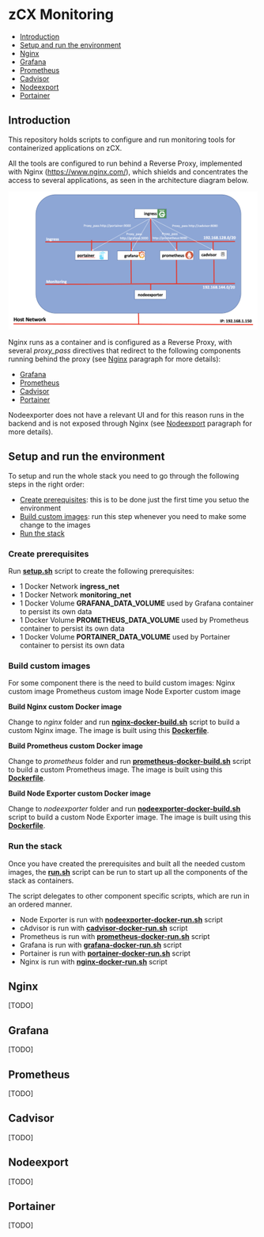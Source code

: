 # zCX Monitoring
- [Introduction](#introduction)
- [Setup and run the environment](#setup-and-run-the-environment)
- [Nginx](#nginx)
- [Grafana](#grafana)
- [Prometheus](#prometheus)
- [Cadvisor](#cadvisor)
- [Nodeexport](#nodeexport)
- [Portainer](#portainer)

## Introduction
This repository holds scripts to configure and run monitoring tools for containerized applications on zCX.

All the tools are configured to run behind a Reverse Proxy, implemented with Nginx (https://www.nginx.com/), which shields and concentrates the access to several applications, as seen in the architecture diagram below.

![](images/architecture.png)

Nginx runs as a container and is configured as a Reverse Proxy, with several *proxy_pass* directives that redirect to the following components running behind the proxy (see [Nginx](#nginx) paragraph for more details):
- [Grafana](#grafana)
- [Prometheus](#prometheus)
- [Cadvisor](#cadvisor)
- [Portainer](#portainer)

Nodeexporter does not have a relevant UI and for this reason runs in the backend and is not exposed through Nginx (see [Nodeexport](#nodeexport) paragraph for more details).

## Setup and run the environment
To setup and run the whole stack you need to go through the following steps in the right order: 
- [Create prerequisites](#create-prerequisites): this is to be done just the first time you setuo the environment
- [Build custom images](#build-custom-images): run this step whenever you need to make some change to the images
- [Run the stack](#run-the-stack)

### Create prerequisites
Run **[setup.sh](setup.sh)** script to create the following prerequisites:

- 1 Docker Network **ingress_net**
- 1 Docker Network **monitoring_net**
- 1 Docker Volume **GRAFANA_DATA_VOLUME** used by Grafana container to persist its own data
- 1 Docker Volume **PROMETHEUS_DATA_VOLUME** used by Prometheus container to persist its own data
- 1 Docker Volume **PORTAINER_DATA_VOLUME** used by Portainer container to persist its own data

### Build custom images
For some component there is the need to build custom images:
        Nginx custom image
        Prometheus custom image
        Node Exporter custom image

**Build Nginx custom Docker image**

Change to *nginx* folder and run **[nginx-docker-build.sh](nginx/nginx-docker-build.sh)** script to build a custom Nginx image. The image is built using this **[Dockerfile](nginx/Dockerfile)**.

**Build Prometheus custom Docker image**

Change to *prometheus* folder and run **[prometheus-docker-build.sh](prometheus/prometheus-docker-build.sh)** script to build a custom Prometheus image. The image is built using this **[Dockerfile](prometheus/Dockerfile)**.

**Build Node Exporter custom Docker image**

Change to *nodeexporter* folder and run **[nodeexporter-docker-build.sh](nodeexporter/nodeexporter-docker-build.sh)** script to build a custom Node Exporter image. The image is built using this **[Dockerfile](nodeexporter/Dockerfile)**.

### Run the stack
Once you have created the prerequisites and built all the needed custom images, the **[run.sh](run.sh)** script can be run to start up all the components of the stack as containers. 

The script delegates to other component specific scripts, which are run in an ordered manner.

- Node Exporter is run with **[nodeexporter-docker-run.sh](nodeexporter/nodeexporter-docker-run.sh)** script
- cAdvisor is run with **[cadvisor-docker-run.sh](cadvisor/cadvisor-docker-run.sh)** script
- Prometheus is run with **[prometheus-docker-run.sh](prometheus/prometheus-docker-run.sh)** script
- Grafana is run with **[grafana-docker-run.sh](grafana/grafana-docker-run.sh)** script
- Portainer is run with **[portainer-docker-run.sh](portainer/portainer-docker-run.sh)** script
- Nginx is run with **[nginx-docker-run.sh](nginx/nginx-docker-run.sh)** script

## Nginx
[TODO]

## Grafana
[TODO]

## Prometheus
[TODO]

## Cadvisor
[TODO]

## Nodeexport
[TODO]

## Portainer
[TODO]